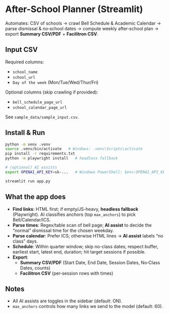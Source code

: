 # After-School Planner (Streamlit)

Automates: CSV of schools → crawl Bell Schedule & Academic Calendar → parse dismissal & no‑school dates → compute weekly after‑school plan → export **Summary CSV/PDF** + **Facilitron CSV**.

## Input CSV
Required columns:
- `school_name`
- `school_url`
- `Day of the week` (Mon/Tue/Wed/Thur/Fri)

Optional columns (skip crawling if provided):
- `bell_schedule_page_url`
- `school_calendar_page_url`

See `sample_data/sample_input.csv`.

## Install & Run
```bash
python -m venv .venv
source .venv/bin/activate   # Windows: .venv\Scripts\activate
pip install -r requirements.txt
python -m playwright install   # headless fallback

# (optional) AI assists
export OPENAI_API_KEY=sk-...   # Windows PowerShell: $env:OPENAI_API_KEY="sk-..."

streamlit run app.py
```

## What the app does
- **Find links**: HTML first; if empty/JS-heavy, **headless fallback** (Playwright). AI classifies anchors (top `max_anchors`) to pick Bell/Calendar/ICS.
- **Parse times**: Regex/table scan of bell page; **AI assist** to decide the “normal” dismissal time for the chosen weekday.
- **Parse calendar**: Prefer ICS; otherwise HTML lines → **AI assist** labels “no class” days.
- **Schedule**: Within quarter window; skip no-class dates; respect buffer, earliest start, latest end, duration; hit target sessions if possible.
- **Export**: 
  - **Summary CSV/PDF** (Start Date, End Date, Session Dates, No‑Class Dates, counts)
  - **Facilitron CSV** (per‑session rows with times)

## Notes
- All AI assists are toggles in the sidebar (default: ON).
- `max_anchors` controls how many links we send to the model (default: 60).
